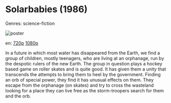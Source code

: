 # Solarbabies (1986)

Genres: science-fiction

![poster](http://image.tmdb.org/t/p/w500/biQozy811d1eBkeItu4mAJVzQe9.jpg)

en:
  [720p](magnet:?xt=urn:btih:7D4346690C9006FA30FA5AADCB036CB7790F999E&tr=udp://glotorrents.pw:6969/announce&tr=udp://tracker.opentrackr.org:1337/announce&tr=udp://torrent.gresille.org:80/announce&tr=udp://tracker.openbittorrent.com:80&tr=udp://tracker.coppersurfer.tk:6969&tr=udp://tracker.leechers-paradise.org:6969&tr=udp://p4p.arenabg.ch:1337&tr=udp://tracker.internetwarriors.net:1337)
  [1080p](magnet:?xt=urn:btih:F4F5AEF3224328D234376F733A9A67B79127F25A&tr=udp://glotorrents.pw:6969/announce&tr=udp://tracker.opentrackr.org:1337/announce&tr=udp://torrent.gresille.org:80/announce&tr=udp://tracker.openbittorrent.com:80&tr=udp://tracker.coppersurfer.tk:6969&tr=udp://tracker.leechers-paradise.org:6969&tr=udp://p4p.arenabg.ch:1337&tr=udp://tracker.internetwarriors.net:1337)
  


In a future in which most water has disappeared from the Earth, we find a group of children, mostly teenagers, who are living at an orphanage, run by the despotic rulers of the new Earth. The group in question plays a hockey based game on roller skates and is quite good. It has given them a unity that transcends the attempts to bring them to heel by the government. Finding an orb of special power, they find it has unusual effects on them. They escape from the orphanage (on skates) and try to cross the wasteland looking for a place they can live free as the storm-troopers search for them and the orb.